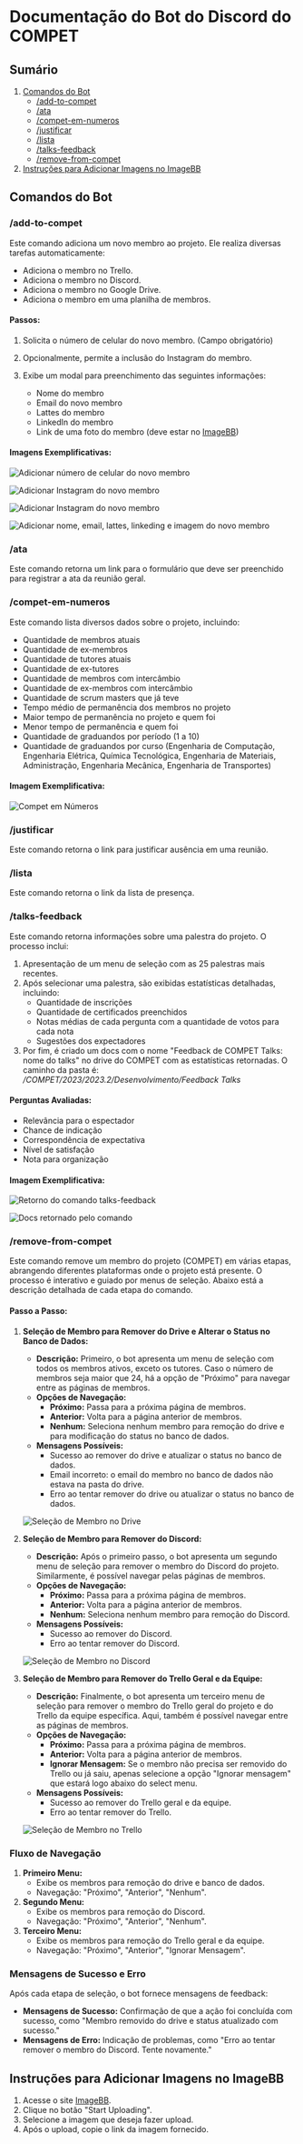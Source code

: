 # Documentação do Bot do Discord do COMPET

## Sumário
1. [Comandos do Bot](#comandos-do-bot)
    - [/add-to-compet](#add-to-compet)
    - [/ata](#ata)
    - [/compet-em-numeros](#compet-em-numeros)
    - [/justificar](#justificar)
    - [/lista](#lista)
    - [/talks-feedback](#talks-feedback)
    - [/remove-from-compet](#remove-from-compet)
2. [Instruções para Adicionar Imagens no ImageBB](#instruções-para-adicionar-imagens-no-imagebb)

## Comandos do Bot

### /add-to-compet
Este comando adiciona um novo membro ao projeto. Ele realiza diversas tarefas automaticamente:
- Adiciona o membro no Trello.
- Adiciona o membro no Discord.
- Adiciona o membro no Google Drive.
- Adiciona o membro em uma planilha de membros.

#### Passos:
1. Solicita o número de celular do novo membro. (Campo obrigatório)

2. Opcionalmente, permite a inclusão do Instagram do membro.

3. Exibe um modal para preenchimento das seguintes informações:
    - Nome do membro
    - Email do novo membro
    - Lattes do membro
    - LinkedIn do membro
    - Link de uma foto do membro (deve estar no [ImageBB](#instruções-para-adicionar-imagens-no-imagebb))

#### Imagens Exemplificativas:

![Adicionar número de celular do novo membro](./assets/add-to-compet-1.png)

![Adicionar Instagram do novo membro](./assets/add-to-compet-2.png)

![Adicionar Instagram do novo membro](./assets/add-to-compet-3.png)

![Adicionar nome, email, lattes, linkeding e imagem do novo membro](./assets/add-to-compet-4.png)

### /ata
Este comando retorna um link para o formulário que deve ser preenchido para registrar a ata da reunião geral.

### /compet-em-numeros
Este comando lista diversos dados sobre o projeto, incluindo:
- Quantidade de membros atuais
- Quantidade de ex-membros
- Quantidade de tutores atuais
- Quantidade de ex-tutores
- Quantidade de membros com intercâmbio
- Quantidade de ex-membros com intercâmbio
- Quantidade de scrum masters que já teve
- Tempo médio de permanência dos membros no projeto
- Maior tempo de permanência no projeto e quem foi
- Menor tempo de permanência e quem foi
- Quantidade de graduandos por período (1 a 10)
- Quantidade de graduandos por curso (Engenharia de Computação, Engenharia Elétrica, Química Tecnológica, Engenharia de Materiais, Administração, Engenharia Mecânica, Engenharia de Transportes)

#### Imagem Exemplificativa:
![Compet em Números](./assets/compet-em-numeros-1.png)

### /justificar
Este comando retorna o link para justificar ausência em uma reunião.

### /lista
Este comando retorna o link da lista de presença.

### /talks-feedback
Este comando retorna informações sobre uma palestra do projeto. O processo inclui:
1. Apresentação de um menu de seleção com as 25 palestras mais recentes.
2. Após selecionar uma palestra, são exibidas estatísticas detalhadas, incluindo:
    - Quantidade de inscrições
    - Quantidade de certificados preenchidos
    - Notas médias de cada pergunta com a quantidade de votos para cada nota
    - Sugestões dos expectadores
3. Por fim, é criado um docs com o nome "Feedback de COMPET Talks: nome do talks" no drive do COMPET com as estatísticas retornadas. O caminho da pasta é: */COMPET/2023/2023.2/Desenvolvimento/Feedback Talks*

#### Perguntas Avaliadas:
- Relevância para o espectador
- Chance de indicação
- Correspondência de expectativa
- Nível de satisfação
- Nota para organização

#### Imagem Exemplificativa:
![Retorno do comando talks-feedback](./assets/talks-feedback-1.png)

![Docs retornado pelo comando](./assets/talks-feedback-2.png)


### /remove-from-compet
Este comando remove um membro do projeto (COMPET) em várias etapas, abrangendo diferentes plataformas onde o projeto está presente. O processo é interativo e guiado por menus de seleção. Abaixo está a descrição detalhada de cada etapa do comando.

#### Passo a Passo:

1. **Seleção de Membro para Remover do Drive e Alterar o Status no Banco de Dados:**
    - **Descrição:** Primeiro, o bot apresenta um menu de seleção com todos os membros ativos, exceto os tutores. Caso o número de membros seja maior que 24, há a opção de "Próximo" para navegar entre as páginas de membros.
    - **Opções de Navegação:**
        - **Próximo:** Passa para a próxima página de membros.
        - **Anterior:** Volta para a página anterior de membros.
        - **Nenhum:** Seleciona nenhum membro para remoção do drive e para modificação do status no banco de dados.
    - **Mensagens Possíveis:**
        - Sucesso ao remover do drive e atualizar o status no banco de dados.
        - Email incorreto: o email do membro no banco de dados não estava na pasta do drive.
        - Erro ao tentar remover do drive ou atualizar o status no banco de dados.

    ![Seleção de Membro no Drive](/caminho/para/imagem-drive.png)

2. **Seleção de Membro para Remover do Discord:**
    - **Descrição:** Após o primeiro passo, o bot apresenta um segundo menu de seleção para remover o membro do Discord do projeto. Similarmente, é possível navegar pelas páginas de membros.
    - **Opções de Navegação:**
        - **Próximo:** Passa para a próxima página de membros.
        - **Anterior:** Volta para a página anterior de membros.
        - **Nenhum:** Seleciona nenhum membro para remoção do Discord.
    - **Mensagens Possíveis:**
        - Sucesso ao remover do Discord.
        - Erro ao tentar remover do Discord.

    ![Seleção de Membro no Discord](/caminho/para/imagem-discord.png)

3. **Seleção de Membro para Remover do Trello Geral e da Equipe:**
    - **Descrição:** Finalmente, o bot apresenta um terceiro menu de seleção para remover o membro do Trello geral do projeto e do Trello da equipe específica. Aqui, também é possível navegar entre as páginas de membros.
    - **Opções de Navegação:**
        - **Próximo:** Passa para a próxima página de membros.
        - **Anterior:** Volta para a página anterior de membros.
        - **Ignorar Mensagem:** Se o membro não precisa ser removido do Trello ou já saiu, apenas selecione a opção "Ignorar mensagem" que estará logo abaixo do select menu.
    - **Mensagens Possíveis:**
        - Sucesso ao remover do Trello geral e da equipe.
        - Erro ao tentar remover do Trello.

    ![Seleção de Membro no Trello](/caminho/para/imagem-trello.png)

### Fluxo de Navegação
1. **Primeiro Menu:**
    - Exibe os membros para remoção do drive e banco de dados.
    - Navegação: "Próximo", "Anterior", "Nenhum".
2. **Segundo Menu:**
    - Exibe os membros para remoção do Discord.
    - Navegação: "Próximo", "Anterior", "Nenhum".
3. **Terceiro Menu:**
    - Exibe os membros para remoção do Trello geral e da equipe.
    - Navegação: "Próximo", "Anterior", "Ignorar Mensagem".

### Mensagens de Sucesso e Erro
Após cada etapa de seleção, o bot fornece mensagens de feedback:
- **Mensagens de Sucesso:** Confirmação de que a ação foi concluída com sucesso, como "Membro removido do drive e status atualizado com sucesso."
- **Mensagens de Erro:** Indicação de problemas, como "Erro ao tentar remover o membro do Discord. Tente novamente."

## Instruções para Adicionar Imagens no ImageBB

1. Acesse o site [ImageBB](https://imgbb.com/).
2. Clique no botão "Start Uploading".
3. Selecione a imagem que deseja fazer upload.
4. Após o upload, copie o link da imagem fornecido.
